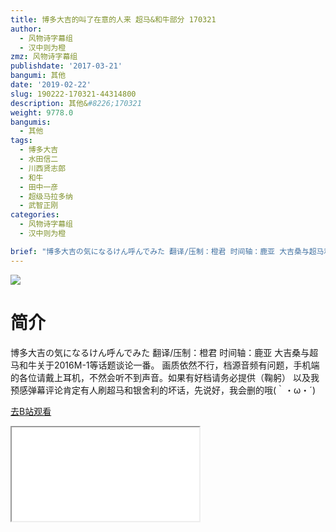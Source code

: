 ```yaml
---
title: 博多大吉的叫了在意的人来 超马&和牛部分 170321
author:
  - 风物诗字幕组
  - 汉中则为橙
zmz: 风物诗字幕组
publishdate: '2017-03-21'
bangumi: 其他
date: '2019-02-22'
slug: 190222-170321-44314800
description: 其他&#8226;170321
weight: 9778.0
bangumis:
  - 其他
tags:
  - 博多大吉
  - 水田信二
  - 川西贤志郎
  - 和牛
  - 田中一彦
  - 超级马拉多纳
  - 武智正刚
categories:
  - 风物诗字幕组
  - 汉中则为橙

brief: "博多大吉の気になるけん呼んでみた 翻译/压制：橙君 时间轴：鹿亚 大吉桑与超马和牛关于2016M-1等话题谈论一番。 画质依然不行，档源音频有问题，手机端的各位请戴上耳机，不然会听不到声音。如果有好档请务必提供（鞠躬） 以及我预感弹幕评论肯定有人刷超马和银舍利的坏话，先说好，我会删的哦(｀・ω・´)"
---
```

![](https://i.imgur.com/MeuqAzI.jpg)
# 简介  
博多大吉の気になるけん呼んでみた
翻译/压制：橙君 时间轴：鹿亚
大吉桑与超马和牛关于2016M-1等话题谈论一番。
画质依然不行，档源音频有问题，手机端的各位请戴上耳机，不然会听不到声音。如果有好档请务必提供（鞠躬）
以及我预感弹幕评论肯定有人刷超马和银舍利的坏话，先说好，我会删的哦(｀・ω・´)  

[去B站观看](https://www.bilibili.com/video/av44314800/)
<div class ="resp-container"><iframe class="testiframe" src="//player.bilibili.com/player.html?aid=44314800"", scrolling="no", allowfullscreen="true" > </iframe></div> 
